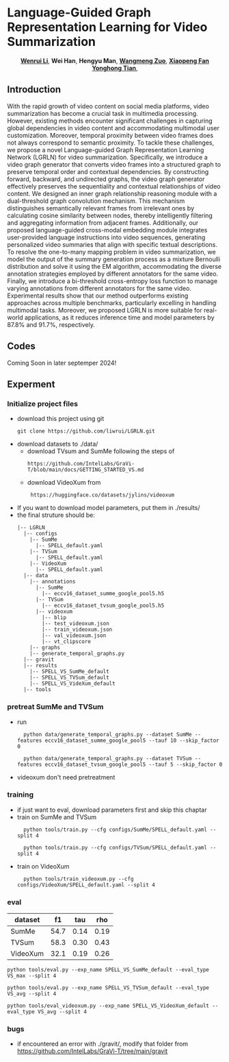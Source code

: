 # Language-Guided Graph Representation Learning for Video Summarization

<div align="center">

[**Wenrui Li**](https://liwrui.github.io/),
**Wei Han**,
**Hengyu Man**,
[**Wangmeng Zuo**](https://scholar.google.com/citations?user=rUOpCEYAAAAJ),
[**Xiaopeng Fan**](https://scholar.google.cz/citations?hl=zh-CN&user=4LsZhDgAAAAJ&view_op=list_works&sortby=pubdate)
[**Yonghong Tian**](https://scholar.google.cz/citations?user=fn6hJx0AAAAJ&hl=zh-CN),


</div>


## Introduction
With the rapid growth of video content on social media platforms, video summarization has become a crucial task in multimedia processing. However, existing methods encounter significant challenges in capturing global dependencies in video content and accommodating multimodal user customization. Moreover, temporal proximity between video frames does not always correspond to semantic proximity. To tackle these challenges, we propose a novel Language-guided Graph Representation Learning Network (LGRLN) for video summarization. Specifically, we introduce a video graph generator that converts video frames into a structured graph to preserve temporal order and contextual dependencies. By constructing forward, backward, and undirected graphs, the video graph generator effectively preserves the sequentiality and contextual relationships of video content. We designed an inner graph relationship reasoning module with a dual-threshold graph convolution mechanism. This mechanism distinguishes semantically relevant frames from irrelevant ones by calculating cosine similarity between nodes, thereby intelligently filtering and aggregating information from adjacent frames. Additionally, our proposed language-guided cross-modal embedding module integrates user-provided language instructions into video sequences, generating personalized video summaries that align with specific textual descriptions. To resolve the one-to-many mapping problem in video summarization, we model the output of the summary generation process as a mixture Bernoulli distribution and solve it using the EM algorithm, accommodating the diverse annotation strategies employed by different annotators for the same video. Finally, we introduce a bi-threshold cross-entropy loss function to manage varying annotations from different annotators for the same video. Experimental results show that our method outperforms existing approaches across multiple benchmarks, particularly excelling in handling multimodal tasks. Moreover, we proposed LGRLN is more suitable for real-world applications, as it reduces inference time and model parameters by 87.8\% and 91.7\%, respectively.

## Codes
Coming Soon in later septemper 2024!

## Experment

### Initialize project files
+ download this project using git
  ```
  git clone https://github.com/liwrui/LGRLN.git
  ```
+ download datasets to ./data/
  + download TVsum and SumMe following the steps of
    ```
    https://github.com/IntelLabs/GraVi-T/blob/main/docs/GETTING_STARTED_VS.md
    ```
  + download VideoXum from
     ```
      https://huggingface.co/datasets/jylins/videoxum
     ```
+ If you want to download model parameters, put them in ./results/
+ the final struture should be:
  ```
  |-- LGRLN
    |-- configs
      |-- SumMe
        |-- SPELL_default.yaml
      |-- TVSum
        |-- SPELL_default.yaml
      |-- VideoXum
        |-- SPELL_default.yaml
    |-- data
      |-- annotations
        |-- SumMe
          |-- eccv16_dataset_summe_google_pool5.h5
        |-- TVSum
          |-- eccv16_dataset_tvsum_google_pool5.h5
        |-- videoxum
          |-- blip
          |-- test_videoxum.json
          |-- train_videoxum.json
          |-- val_videoxum.json
          |-- vt_clipscore
      |-- graphs
      |-- generate_temporal_graphs.py
    |-- gravit
    |-- results
      |-- SPELL_VS_SumMe_default
      |-- SPELL_VS_TVSum_default
      |-- SPELL_VS_VideXum_default
    |-- tools
  ```
### pretreat SumMe and TVSum
+ run
    ```
      python data/generate_temporal_graphs.py --dataset SumMe --features eccv16_dataset_summe_google_pool5 --tauf 10 --skip_factor 0
    ```
    ```
      python data/generate_temporal_graphs.py --dataset TVSum --features eccv16_dataset_tvsum_google_pool5 --tauf 5 --skip_factor 0
    ```
+ videoxum don't need pretreatment

### training
+ if just want to eval, download parameters first and skip this chaptar
+ train on SumMe and TVSum
    ```
      python tools/train.py --cfg configs/SumMe/SPELL_default.yaml --split 4
    ```
    ```
      python tools/train.py --cfg configs/TVSum/SPELL_default.yaml --split 4
    ```
+ train on VideoXum
    ```
      python tools/train_videoxum.py --cfg configs/VideoXum/SPELL_default.yaml --split 4
    ```

### eval
  | dataset | f1 | tau  |  rho  |
  | --- | ----- | ---- |  -----  |
  |  SumMe | 54.7   | 0.14 | 0.19 |
  | TVSum   | 58.3  | 0.30 | 0.43 |
  | VideoXum | 32.1 | 0.19 | 0.26 |
  
  ``` 
  python tools/eval.py --exp_name SPELL_VS_SumMe_default --eval_type VS_max --split 4
  ```
  ```
  python tools/eval.py --exp_name SPELL_VS_TVSum_default --eval_type VS_avg --split 4
  ```
  ```
  python tools/eval_videoxum.py --exp_name SPELL_VS_VideoXum_default --eval_type VS_avg --split 4
  ```


### bugs
+ if encountered an error with ./gravit/, modify that folder from https://github.com/IntelLabs/GraVi-T/tree/main/gravit





